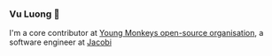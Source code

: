 ### Vu Luong 👋
I'm a core contributor at [Young Monkeys open-source organisation](https://github.com/youngmonkeys), a software engineer at [Jacobi](jacobistrategies.com)
<!--
**vu-luong/vu-luong** is a ✨ _special_ ✨ repository because its `README.md` (this file) appears on your GitHub profile.

Here are some ideas to get you started:

- 🔭 I’m currently working on ...
- 🌱 I’m currently learning ...
- 👯 I’m looking to collaborate on ...
- 🤔 I’m looking for help with ...
- 💬 Ask me about ...
- 📫 How to reach me: ...
- 😄 Pronouns: ...
- ⚡ Fun fact: ...
-->

<!-- [![Vu-Luong's GitHub stats](https://github-readme-stats.vercel.app/api?username=vu-luong)](https://github.com/vu-luong/github-readme-stats) -->
